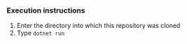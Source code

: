 ﻿### Execution instructions
1. Enter the directory into which this repository was cloned
2. Type ```dotnet run```
